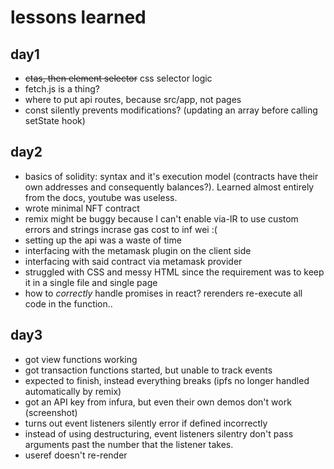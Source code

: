 # lessons learned
## day1
- ~~ctas, then element selector~~ css selector logic
- fetch.js is a thing?
- where to put api routes, because src/app, not pages
- const silently prevents modifications? (updating an array before calling setState hook)

## day2
- basics of solidity: syntax and it's execution model (contracts have their own addresses and consequently balances?). Learned almost entirely from the docs, youtube was useless.
- wrote minimal NFT contract
- remix might be buggy because I can't enable via-IR to use custom errors and strings incrase gas cost to inf wei :(
- setting up the api was a waste of time
- interfacing with the metamask plugin on the client side
- interfacing with said contract via metamask provider
- struggled with CSS and messy HTML since the requirement was to keep it in a single file and single page
- how to *correctly* handle promises in react? rerenders re-execute all code in the function..

## day3
- got view functions working
- got transaction functions started, but unable to track events
- expected to finish, instead everything breaks (ipfs no longer handled automatically by remix)
- got an API key from infura, but even their own demos don't work (screenshot)
- turns out event listeners silently error if defined incorrectly
- instead of using destructuring, event listeners silentry don't pass arguments past the number that the listener takes.
- useref doesn't re-render
